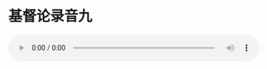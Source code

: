 # 基督论录音九

<audio style="width: 100%;" preload="false" controls controlslist="nodownload"><source src="//cdn.wechat.edu.pl/audio/mp3/old/27400.mp3" type="audio/mpeg">Your browser does not support the audio element.</audio>


